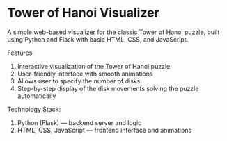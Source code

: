 # Tower of Hanoi Visualizer 
A simple web-based visualizer for the classic Tower of Hanoi puzzle, built using Python and Flask with basic HTML, CSS, and JavaScript.

Features: 
1. Interactive visualization of the Tower of Hanoi puzzle
2. User-friendly interface with smooth animations
3. Allows user to specify the number of disks
4. Step-by-step display of the disk movements solving the puzzle automatically

Technology Stack: 
1) Python (Flask) — backend server and logic
2) HTML, CSS, JavaScript — frontend interface and animations
